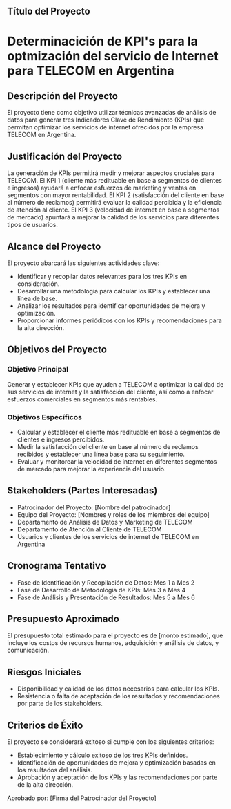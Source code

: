 ## Título del Proyecto
# Determinacición de KPI's para la optmización del servicio de Internet para TELECOM en Argentina

## Descripción del Proyecto
El proyecto tiene como objetivo utilizar técnicas avanzadas de análisis de datos para generar tres Indicadores Clave de Rendimiento (KPIs) que permitan optimizar los servicios de internet ofrecidos por la empresa TELECOM en Argentina.

## Justificación del Proyecto
La generación de KPIs permitirá medir y mejorar aspectos cruciales para TELECOM. El KPI 1 (cliente más redituable en base a segmentos de clientes e ingresos) ayudará a enfocar esfuerzos de marketing y ventas en segmentos con mayor rentabilidad. El KPI 2 (satisfacción del cliente en base al número de reclamos) permitirá evaluar la calidad percibida y la eficiencia de atención al cliente. El KPI 3 (velocidad de internet en base a segmentos de mercado) apuntará a mejorar la calidad de los servicios para diferentes tipos de usuarios.

## Alcance del Proyecto
El proyecto abarcará las siguientes actividades clave:
- Identificar y recopilar datos relevantes para los tres KPIs en consideración.
- Desarrollar una metodología para calcular los KPIs y establecer una línea de base.
- Analizar los resultados para identificar oportunidades de mejora y optimización.
- Proporcionar informes periódicos con los KPIs y recomendaciones para la alta dirección.

## Objetivos del Proyecto
### Objetivo Principal
Generar y establecer KPIs que ayuden a TELECOM a optimizar la calidad de sus servicios de internet y la satisfacción del cliente, así como a enfocar esfuerzos comerciales en segmentos más rentables.

### Objetivos Específicos
- Calcular y establecer el cliente más redituable en base a segmentos de clientes e ingresos percibidos.
- Medir la satisfacción del cliente en base al número de reclamos recibidos y establecer una línea base para su seguimiento.
- Evaluar y monitorear la velocidad de internet en diferentes segmentos de mercado para mejorar la experiencia del usuario.

## Stakeholders (Partes Interesadas)
- Patrocinador del Proyecto: [Nombre del patrocinador]
- Equipo del Proyecto: [Nombres y roles de los miembros del equipo]
- Departamento de Análisis de Datos y Marketing de TELECOM
- Departamento de Atención al Cliente de TELECOM
- Usuarios y clientes de los servicios de internet de TELECOM en Argentina

## Cronograma Tentativo
- Fase de Identificación y Recopilación de Datos: Mes 1 a Mes 2
- Fase de Desarrollo de Metodología de KPIs: Mes 3 a Mes 4
- Fase de Análisis y Presentación de Resultados: Mes 5 a Mes 6

## Presupuesto Aproximado
El presupuesto total estimado para el proyecto es de [monto estimado], que incluye los costos de recursos humanos, adquisición y análisis de datos, y comunicación.

## Riesgos Iniciales
- Disponibilidad y calidad de los datos necesarios para calcular los KPIs.
- Resistencia o falta de aceptación de los resultados y recomendaciones por parte de los stakeholders.

## Criterios de Éxito
El proyecto se considerará exitoso si cumple con los siguientes criterios:
- Establecimiento y cálculo exitoso de los tres KPIs definidos.
- Identificación de oportunidades de mejora y optimización basadas en los resultados del análisis.
- Aprobación y aceptación de los KPIs y las recomendaciones por parte de la alta dirección.

Aprobado por:
[Firma del Patrocinador del Proyecto] 